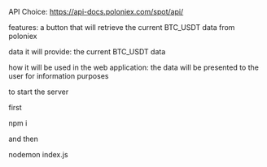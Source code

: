 API Choice: https://api-docs.poloniex.com/spot/api/

features: a button that will retrieve the current BTC_USDT data from poloniex

data it will provide: the current BTC_USDT data

how it will be used in the web application: the data will be presented to the user for information purposes

to start the server

first

npm i

and then

nodemon index.js
